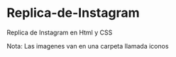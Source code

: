 # Replica-de-Instagram
Replica de Instagram en Html y CSS

Nota: Las imagenes van en una carpeta llamada iconos 
